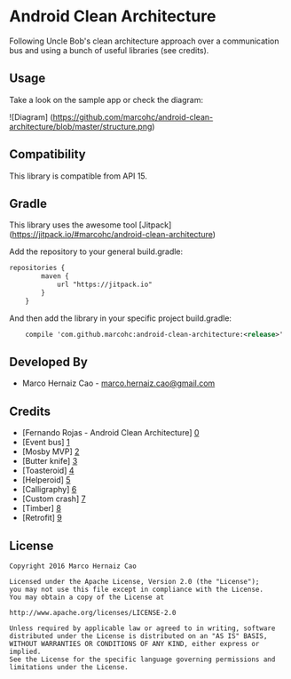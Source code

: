 Android Clean Architecture
==============

Following Uncle Bob's clean architecture approach over a communication bus and using a bunch of useful libraries (see credits).

Usage
-----

Take a look on the sample app or check the diagram:

![Diagram] (https://github.com/marcohc/android-clean-architecture/blob/master/structure.png)

Compatibility
-------------

This library is compatible from API 15.

Gradle
------

This library uses the awesome tool [Jitpack] (https://jitpack.io/#marcohc/android-clean-architecture)

Add the repository to your general build.gradle:

``` xml
repositories {
	    maven {
	        url "https://jitpack.io"
	    }
	}
```

And then add the library in your specific project build.gradle:

``` xml
    compile 'com.github.marcohc:android-clean-architecture:<release>'
```

Developed By
------------

* Marco Hernaiz Cao - <marco.hernaiz.cao@gmail.com>

Credits
-------

* [Fernando Rojas - Android Clean Architecture] [0]
* [Event bus] [1]
* [Mosby MVP] [2]
* [Butter knife] [3]
* [Toasteroid] [4]
* [Helperoid] [5]
* [Calligraphy] [6]
* [Custom crash] [7]
* [Timber] [8]
* [Retrofit] [9]

License
-------

    Copyright 2016 Marco Hernaiz Cao

    Licensed under the Apache License, Version 2.0 (the "License");
    you may not use this file except in compliance with the License.
    You may obtain a copy of the License at

    http://www.apache.org/licenses/LICENSE-2.0

    Unless required by applicable law or agreed to in writing, software
    distributed under the License is distributed on an "AS IS" BASIS,
    WITHOUT WARRANTIES OR CONDITIONS OF ANY KIND, either express or implied.
    See the License for the specific language governing permissions and
    limitations under the License.
    
[0]: https://github.com/android10/Android-CleanArchitecture
[1]: https://github.com/greenrobot/eventbus
[2]: https://github.com/sockeqwe/mosby
[3]: https://github.com/jakewharton/butterknife
[4]: https://github.com/marcohc/toasteroid
[5]: https://github.com/marcohc/helperoid
[6]: https://github.com/chrisjenx/calligraphy
[7]: https://github.com/Ereza/CustomActivityOnCrash
[8]: https://github.com/JakeWharton/timber
[9]: https://github.com/square/retrofit
